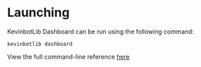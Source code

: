 # Launching

KevinbotLib Dashboard can be run using the following command:

```console
kevinbotlib dashboard
```

View the full command-line reference [here](../../cli/index.md#dashboard)